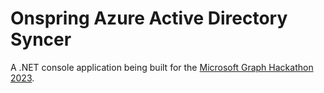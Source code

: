 # Onspring Azure Active Directory Syncer

A .NET console application being built for the [Microsoft Graph Hackathon 2023](https://devblogs.microsoft.com/dotnet/hack-together-microsoft-graph-dotnet/).

